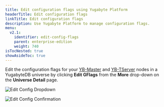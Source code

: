 ```yaml
---
title: Edit configuration flags using Yugabyte Platform
headerTitle: Edit configuration flags
linkTitle: Edit configuration flags
description: Use Yugabyte Platform to manage configuration flags.
menu:
  v2.1:
    identifier: edit-config-flags
    parent: enterprise-edition
    weight: 740
isTocNested: true
showAsideToc: true
---
```


Edit the configuration flags for your [YB-Master](../../../reference/configuration/yb-master/) and [YB-TServer](../../../reference/configuration/yb-tserver/) nodes in a YugabyteDB universe by clicking **Edit GFlags** from the **More** drop-down on the **Universe Detail** page.

![Edit Config Dropdown](/images/ee/edit-config-1.png)

![Edit Config Confirmation](/images/ee/edit-config-2.png)
